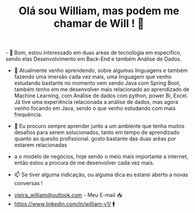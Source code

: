 <div align="center">
<h1> Olá sou William, mas podem me chamar de Will ! 👋 </h1> 
</div>
<br>
<br>  
- 👀 Bom, estou interessado em duas areas de tecnologia em específico, sendo elas Desenvolvimento em Back-End e também Análise de Dados.

- 🌱 Atualmente venho aprendendo, sobre algumas linguagens e também fazendo uma imersão cada vez mais, uma linguagem que venho estudando bastante no momento vem sendo Java com Spring Boot, também tenho em me desenvolver mais relacionado ao aprendizado de Machine Learning, com Análise de dados com python, power Bi, Excel. Já tive uma experiência relacionada a análise de dados, mas agora venho focando em Java, sendo o que venho estudando com mais frequência.

- 💞️ Eu procuro sempre aprender junto a um ambiente que tenha muitos desafios para serem solucionados, tanto em tempo de aprendizado quanto ao quesito profissional. gosto bastante das duas aréas por estarem relacionadas

- a o modelo de negócios, hoje sendo o meio mais importante a internet, então estou a procura de me desenvolver cada vez mais.
- 📫 Se tiver alguma indicação, ou alguma dica eu estarei aberto a novas conversas !
+ vieira_william@outlook.com - Meu E-mail  📥
+ https://www.linkedin.com/in/william-v1/ 🚹


<!---
will787/will787 is a ✨ special ✨ repository because its `README.md` (this file) appears on your GitHub profile.
You can click the Preview link to take a look at your changes.
--->
